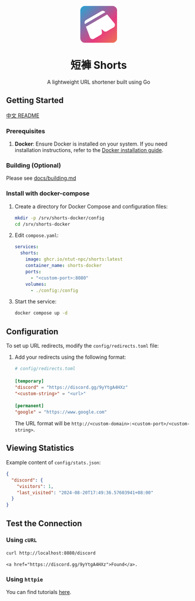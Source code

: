 <p align="center">
  <img src="docs/shorts.png" alt="Shorts Logo" align="center" width="100" height="100">
</p>

<h1 align="center">短褲 Shorts</h1>

<p align="center">A lightweight URL shortener built using Go</p>

## Getting Started

[中文 README](README_ZH.md)

### Prerequisites

1. **Docker**: Ensure Docker is installed on your system. If you need installation instructions, refer to the [Docker installation guide](https://docs.docker.com/engine/install/).

### Building (Optional)

Please see [docs/building.md](docs/building.md)

### Install with docker-compose

1. Create a directory for Docker Compose and configuration files:

    ```sh
    mkdir -p /srv/shorts-docker/config
    cd /srv/shorts-docker
    ```

1. Edit `compose.yaml`:

    ```yaml
    services:
      shorts:
        image: ghcr.io/ntut-npc/shorts:latest
        container_name: shorts-docker
        ports:
          - "<custom-port>:8080"
        volumes:
          - ./config:/config
    ```

1. Start the service:

    ```sh
    docker compose up -d
    ```

## Configuration

To set up URL redirects, modify the `config/redirects.toml` file:

1. Add your redirects using the following format:

    ```toml
    # config/redirects.toml

    [temporary]
    "discord" = "https://discord.gg/9yYtgA4HXz"
    "<custom-string>" = "<url>"

    [permanent]
    "google" = "https://www.google.com"
    ```

   The URL format will be `http://<custom-domain>:<custom-port>/<custom-string>`.

## Viewing Statistics

Example content of `config/stats.json`:

```json
{
  "discord": {
    "visitors": 1,
    "last_visited": "2024-08-20T17:49:36.57603941+08:00"
  }
}
```

## Test the Connection

### Using `cURL`

```sh
curl http://localhost:8080/discord
```

```text
<a href="https://discord.gg/9yYtgA4HXz">Found</a>.
```

### Using `httpie`

You can find tutorials [here](https://httpie.io/).
